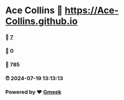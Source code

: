 # Ace Collins :link: https://Ace-Collins.github.io 
### :page_facing_up: [7](https://Ace-Collins.github.io/tag.html) 
### :speech_balloon: 0 
### :hibiscus: 785 
### :alarm_clock: 2024-07-19 13:13:13 
### Powered by :heart: [Gmeek](https://github.com/Meekdai/Gmeek)
